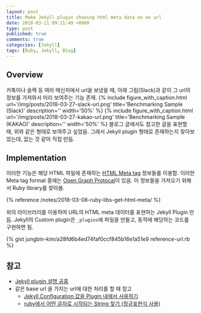 ```yaml
---
layout: post
title: Make Jekyll plugin showing html meta data on an url
date: 2018-03-11 09:11:49 +0900
type: post
published: true
comments: true
categories: [Jekyll]
tags: [Ruby, Jekyll, Blog]
---
```


## Overview 
카톡이나 슬랙 등 여러 메신저에서 url을 보냈을 때, 
아래 그림(Slack)과 같이 그 url의 정보를 가져와서 미리 보여주는 기능 존재.
{% 
   include figure_with_caption.html 
   url='/img/posts/2018-03-27-slack-url.png' 
   title='Benchmarking Sample (Slack)' 
   description=''
   width='50%'
%}
{% 
   include figure_with_caption.html 
   url='/img/posts/2018-03-27-kakao-url.png' 
   title='Benchmarking Sample (KAKAO)' 
   description=''
   width='50%'
%}
블로그 글에서도 참고한 글을 표현할 때, 위와 같은 형태로 보여주고 싶었음. 
그래서 Jekyll plugin 형태로 존재하는지 찾아보았는데, 없는 것 같아 직접 만듬.

## Implementation

이러한 기능은 해당 HTML 파일에 존재하는 
[HTML Meta tag](https://www.w3schools.com/tags/tag_meta.asp) 정보들를 이용함.
이러한 Meta tag format 중에는 [Open Graph Protocal](http://ogp.me/)이 있음.
이 정보들을 가져오기 위해서 Ruby library를 찾아봄.

{% reference /notes/2018-03-08-ruby-libs-get-html-meta/ %} 

위의 라이브러리를 이용하여 URL의 HTML meta 데이터를 표현하는 Jekyll Plugin 만듬.
Jekyll의 Custom plugin은 `_plugins`에 파일을 만들고, 동작에 해당하는 코드를 구현하면 됨. 

{% gist jungbin-kim/a28fd6b4ed74faf0ccf845b16e1a51e9 reference-url.rb %}

## 참고
- [Jekyll plugin 설명 공홈](https://jekyllrb.com/docs/plugins/)
- 같은 base url 을 가지는 url에 대한 처리를 할 때 참고 
    + [Jekyll Configuration 값을 Plugin 내에서 사용하기](https://stackoverflow.com/questions/11410611/get-jekyll-configuration-inside-plugin)
    + [ruby에서 어떤 글자로 시작되는 String 찾기 (정규표현식 사용)](https://stackoverflow.com/a/4130378)
     

